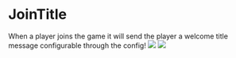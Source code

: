 # JoinTitle
When a player joins the game it will send the player a welcome title message configurable through the config!
[![](https://poggit.pmmp.io/shield.state/JoinTitle)](https://poggit.pmmp.io/p/JoinTitle)
<a href="https://poggit.pmmp.io/p/JoinTitle"><img src="https://poggit.pmmp.io/shield.state/JoinTitle"></a>
